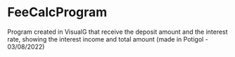 # FeeCalcProgram
Program created in VisualG that receive the deposit amount and the interest rate, showing the interest income and total amount (made in Potigol - 03/08/2022)
